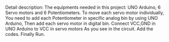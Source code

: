 Detail description: 
The equipments needed in this project: UNO Arduino, 6 Servo motors and 6 Potentiometers.
To move each servo motor individually, You need to add each Potentiometer in specific analog bin by using UNO Arduino, Then add each servo motor in digital bin. 
Connect VCC,GND in UNO Arduino to VCC in servo motors As you see in the circuit.
Add the codes. 
Finally Run.
